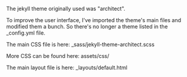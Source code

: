 The jekyll theme originally used was "architect".

To improve the user interface, I've imported the theme's main files and modified them a bunch. So there's no longer a theme listed in the \_config.yml file.

The main CSS file is here: \_sass/jekyll-theme-architect.scss

More CSS can be found here: assets/css/

The main layout file is here: \_layouts/default.html
